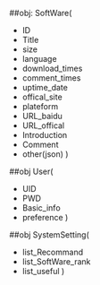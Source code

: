 ##obj: SoftWare(
* ID
* Title
* size
* language
* download_times
* comment_times
* uptime_date
* offical_site
* plateform
* URL_baidu
* URL_offical
* Introduction
* Comment
* other(json)
)

##obj User(
* UID
* PWD
* Basic_info
* preference
)

##obj SystemSetting(
* list_Recommand
* list_SoftWare_rank
* list_useful
)
